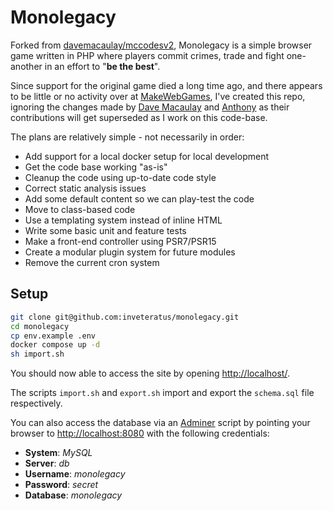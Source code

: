 # Monolegacy

Forked from [davemacaulay/mccodesv2](https://github.com/davemacaulay/mccodesv2/tree/v2.0.5b), Monolegacy is a simple browser game written in PHP where players commit
crimes, trade and fight one-another in an effort to "**be the best**".

Since support for the original game died a long time ago, and there appears to be little or no activity over at
[MakeWebGames](https://makewebgames.io/forum/32-mccodes/), I've created this repo, ignoring the changes made by [Dave Macaulay](https://github.com/davemacaulay) and [Anthony](https://github.com/Magictallguy) as
their contributions will get superseded as I work on this code-base.

The plans are relatively simple - not necessarily in order:

* Add support for a local docker setup for local development
* Get the code base working "as-is"
* Cleanup the code using up-to-date code style
* Correct static analysis issues
* Add some default content so we can play-test the code
* Move to class-based code
* Use a templating system instead of inline HTML
* Write some basic unit and feature tests
* Make a front-end controller using PSR7/PSR15
* Create a modular plugin system for future modules
* Remove the current cron system

## Setup

```bash
git clone git@github.com:inveteratus/monolegacy.git
cd monolegacy
cp env.example .env
docker compose up -d
sh import.sh
```
You should now able to access the site by opening [http://localhost/](http://localhost/).

The scripts `import.sh` and `export.sh` import and export the `schema.sql` file respectively.

You can also access the database via an [Adminer](https://www.adminer.org/) script by pointing your browser to
[http://localhost:8080](http://localhost:8080/?server=db&username=monolegacy&db=monolegacy) with the following
credentials:

* **System**: _MySQL_
* **Server**: _db_
* **Username**: _monolegacy_
* **Password**: _secret_
* **Database**: _monolegacy_
